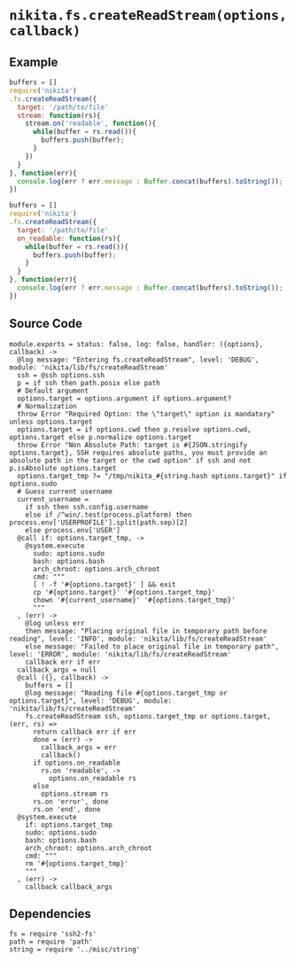 
# `nikita.fs.createReadStream(options, callback)`

## Example

```js
buffers = []
require('nikita')
.fs.createReadStream({
  target: '/path/to/file'
  stream: function(rs){
    stream.on('readable', function(){
      while(buffer = rs.read()){
        buffers.push(buffer);
      }
    })
  }
}, function(err){
  console.log(err ? err.message : Buffer.concat(buffers).toString());
})
```

```js
buffers = []
require('nikita')
.fs.createReadStream({
  target: '/path/to/file'
  on_readable: function(rs){
    while(buffer = rs.read()){
      buffers.push(buffer);
    }
  }
}, function(err){
  console.log(err ? err.message : Buffer.concat(buffers).toString());
})
```

## Source Code

    module.exports = status: false, log: false, handler: ({options}, callback) ->
      @log message: "Entering fs.createReadStream", level: 'DEBUG', module: 'nikita/lib/fs/createReadStream'
      ssh = @ssh options.ssh
      p = if ssh then path.posix else path
      # Default argument
      options.target = options.argument if options.argument?
      # Normalization
      throw Error "Required Option: the \"target\" option is mandatory" unless options.target
      options.target = if options.cwd then p.resolve options.cwd, options.target else p.normalize options.target
      throw Error "Non Absolute Path: target is #{JSON.stringify options.target}, SSH requires absolute paths, you must provide an absolute path in the target or the cwd option" if ssh and not p.isAbsolute options.target
      options.target_tmp ?= "/tmp/nikita_#{string.hash options.target}" if options.sudo
      # Guess current username
      current_username =
        if ssh then ssh.config.username
        else if /^win/.test(process.platform) then process.env['USERPROFILE'].split(path.sep)[2]
        else process.env['USER']
      @call if: options.target_tmp, ->
        @system.execute
          sudo: options.sudo
          bash: options.bash
          arch_chroot: options.arch_chroot
          cmd: """
          [ ! -f '#{options.target}' ] && exit
          cp '#{options.target}' '#{options.target_tmp}'
          chown '#{current_username}' '#{options.target_tmp}'
          """
      , (err) ->
        @log unless err
        then message: "Placing original file in temporary path before reading", level: 'INFO', module: 'nikita/lib/fs/createReadStream'
        else message: "Failed to place original file in temporary path", level: 'ERROR', module: 'nikita/lib/fs/createReadStream'
        callback err if err
      callback_args = null
      @call ({}, callback) ->
        buffers = []
        @log message: "Reading file #{options.target_tmp or options.target}", level: 'DEBUG', module: 'nikita/lib/fs/createReadStream'
        fs.createReadStream ssh, options.target_tmp or options.target, (err, rs) =>
          return callback err if err
          done = (err) ->
            callback_args = err
            callback()
          if options.on_readable
            rs.on 'readable', ->
              options.on_readable rs
          else
            options.stream rs
          rs.on 'error', done
          rs.on 'end', done
      @system.execute
        if: options.target_tmp
        sudo: options.sudo
        bash: options.bash
        arch_chroot: options.arch_chroot
        cmd: """
        rm '#{options.target_tmp}'
        """
      , (err) ->
        callback callback_args
    
        

## Dependencies

    fs = require 'ssh2-fs'
    path = require 'path'
    string = require '../misc/string'
